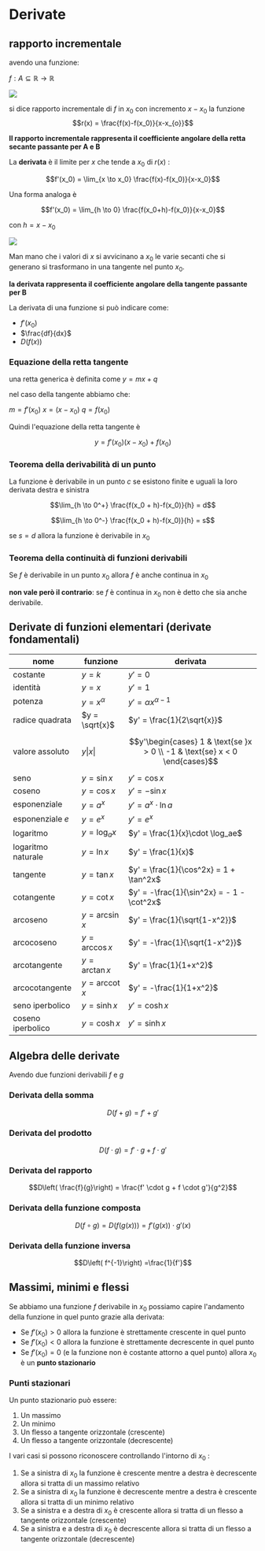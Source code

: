 ﻿# Derivate

## rapporto incrementale

avendo una funzione:

$f: A \subseteq \mathbb{R} \longrightarrow \mathbb{R}$

![](https://i.ibb.co/wp2LmNs/rapp-incr.png)

si dice rapporto incrementale di $f$ in $x_0$ con incremento $x-x_0$ la funzione 
$$r(x) = \frac{f(x)-f(x_0)}{x-x_{o}}$$

**Il rapporto incrementale rappresenta il coefficiente angolare della retta secante passante per A e B**

La **derivata** è il limite per $x$ che tende a $x_0$ di $r(x)$ :

$$f'(x_0) = \lim_{x \to x_0} \frac{f(x)-f(x_0)}{x-x_0}$$

Una forma analoga è 

$$f'(x_0) = \lim_{h \to 0} \frac{f(x_0+h)-f(x_0)}{x-x_0}$$

con $h = x-x_0$

![](https://i.ibb.co/MZXCjkb/derivata.png)

Man mano che i valori di $x$ si avvicinano a $x_0$ le varie secanti che si generano si trasformano in una tangente nel punto $x_0$.

**la derivata rappresenta il coefficiente angolare della tangente passante per B**

La derivata di una funzione si può indicare come:
- $f'(x_0)$
- $\frac{df}{dx}$
- $D(f(x))$

### Equazione della retta tangente

una retta generica è definita come $y=mx + q$

nel caso della tangente abbiamo che:

$m = f'(x_0)$
$x = (x-x_0)$
$q = f(x_0)$

Quindi l'equazione della retta tangente è

$$y = f'(x_0) (x-x_0) + f(x_0)$$

### Teorema della derivabilità di un punto

La funzione è derivabile in un punto $c$ se esistono finite e uguali la loro derivata destra e sinistra

$$\lim_{h \to 0^+} \frac{f(x_0 + h)-f(x_0)}{h} = d$$

$$\lim_{h \to 0^-} \frac{f(x_0 + h)-f(x_0)}{h} = s$$

se $s = d$ allora la funzione è derivabile in $x_0$

### Teorema della continuità di funzioni derivabili

Se $f$ è derivabile in un punto $x_0$ allora $f$ è anche continua in $x_0$

**non vale però il contrario**: se $f$ è continua in $x_0$ non è detto che sia anche derivabile.

## Derivate di funzioni elementari (derivate fondamentali)

|nome| funzione | derivata |
|--|--|--|
| costante | $y = k$ | $y' = 0$ |
| identità | $y = x$ | $y' = 1$ |
| potenza | $y = x^\alpha$ | $y' = \alpha x^{\alpha-1}$ |
| radice quadrata | $y = \sqrt{x}$ | $y' = \frac{1}{2\sqrt{x}}$ |
| valore assoluto | $y\vert x \vert$ | $$y'\begin{cases} 1 & \text{se }x > 0 \\ -1 & \text{se} x < 0 \end{cases}$$ |
| seno | $y = \sin x$ | $y' = \cos x$ |
| coseno | $y = \cos x$ | $y' = -\sin x$ |
| esponenziale | $y = a^x$ | $y' = a^x \cdot \ln a$ |
| esponenziale $e$ | $y = e^x$ | $y' = e^x$ |
| logaritmo | $y = \log_ax$ | $y' = \frac{1}{x}\cdot \log_ae$ |
| logaritmo naturale | $y = \ln x$ | $y' = \frac{1}{x}$ |
| tangente | $y = \tan x$ | $y' = \frac{1}{\cos^2x} = 1 + \tan^2x$ |
| cotangente | $y = \cot x$ | $y' = -\frac{1}{\sin^2x} = - 1 - \cot^2x$ |
| arcoseno | $y = \arcsin x$ | $y' = \frac{1}{\sqrt{1-x^2}}$ |
| arcocoseno | $y = \arccos x$ | $y' = -\frac{1}{\sqrt{1-x^2}}$ |
| arcotangente | $y = \arctan x$ | $y' = \frac{1}{1+x^2}$ |
| arcocotangente | $y = \text{arccot } x$ | $y' = -\frac{1}{1+x^2}$ |
| seno iperbolico | $y = \sinh x$ | $y' = \cosh x$ |
| coseno iperbolico | $y = \cosh x$ | $y' = \sinh x$ |


## Algebra delle derivate
Avendo due funzioni derivabili $f$ e $g$

### Derivata della somma

$$D(f + g) = f' + g'$$

### Derivata del prodotto

$$D(f \cdot g) = f' \cdot g + f \cdot g'$$

### Derivata del rapporto

$$D\left( \frac{f}{g}\right) = \frac{f' \cdot g + f \cdot g'}{g^2}$$

### Derivata della funzione composta

$$D\left( f \circ g\right) = D\left( f(g(x))\right) = f'(g(x)) \cdot g'(x)$$

### Derivata della funzione inversa

$$D\left( f^{-1}\right) =\frac{1}{f'}$$


## Massimi, minimi e flessi

Se abbiamo una funzione $f$ derivabile in $x_0$ possiamo capire l'andamento della funzione in quel punto grazie alla derivata:

- Se $f'(x_0) > 0$ allora la funzione è strettamente crescente in quel punto
- Se $f'(x_0) < 0$ allora la funzione è strettamente decrescente in quel punto
- Se $f'(x_0) = 0$ (e la funzione non è costante attorno a quel punto) allora $x_0$ è un **punto stazionario**

### Punti stazionari

Un punto stazionario può essere:

1. Un massimo 
2. Un minimo
3. Un flesso a tangente orizzontale (crescente)
4. Un flesso a tangente orizzontale (decrescente)

I vari casi si possono riconoscere controllando l'intorno di $x_0$ :

1. Se a sinistra di $x_0$ la funzione è crescente mentre a destra è decrescente allora si tratta di un massimo relativo
2. Se a sinistra di $x_0$ la funzione è decrescente mentre a destra è crescente allora si tratta di un minimo relativo
3. Se a sinistra e a destra di $x_0$ è crescente allora si tratta di un flesso a tangente orizzontale (crescente)
4. Se a sinistra e a destra di $x_0$ è decrescente allora si tratta di un flesso a tangente orizzontale (decrescente)

